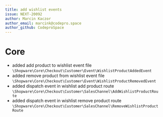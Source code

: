 ```yaml
---
title: add wishlist events
issue: NEXT-20092
author: Marcin Kaczor
author_email: marcink@codepro.space
author_github: CodeproSpace
---
```


# Core
* added add product to wishlist event file `\Shopware\Core\Checkout\Customer\Event\WishlistProductAddedEvent`
* added remove product from wishlist event file `\Shopware\Core\Checkout\Customer\Event\WishlistProductRemovedEvent`
* added dispatch event in wishlist add product route `\Shopware\Core\Checkout\Customer\SalesChannel\AddWishlistProductRoute`
* added dispatch event in wishlist remove product route `\Shopware\Core\Checkout\Customer\SalesChannel\RemoveWishlistProductRoute`

